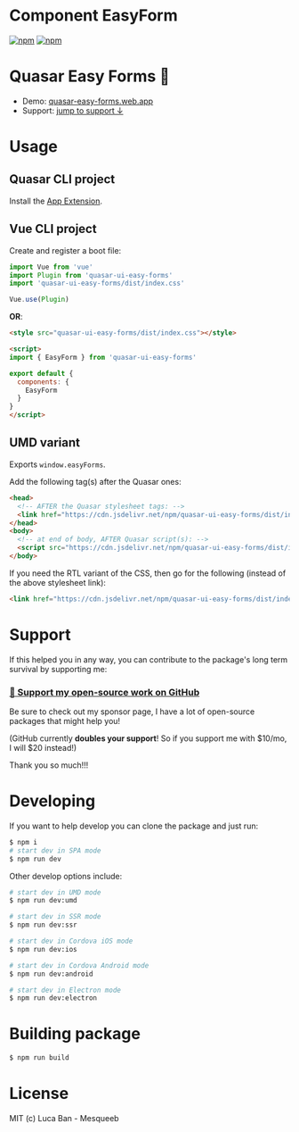 # Component EasyForm

[![npm](https://img.shields.io/npm/v/quasar-ui-easy-forms.svg?label=quasar-ui-easy-forms)](https://www.npmjs.com/package/quasar-ui-easy-forms)
[![npm](https://img.shields.io/npm/dt/quasar-ui-easy-forms.svg)](https://www.npmjs.com/package/quasar-ui-easy-forms)


# Quasar Easy Forms 📮

- Demo: [quasar-easy-forms.web.app](http://quasar-easy-forms.web.app)
- Support: [jump to support ↓](#support)

# Usage

## Quasar CLI project

Install the [App Extension](../app-extension).

## Vue CLI project

Create and register a boot file:

```js
import Vue from 'vue'
import Plugin from 'quasar-ui-easy-forms'
import 'quasar-ui-easy-forms/dist/index.css'

Vue.use(Plugin)
```

**OR**:

```html
<style src="quasar-ui-easy-forms/dist/index.css"></style>

<script>
import { EasyForm } from 'quasar-ui-easy-forms'

export default {
  components: {
    EasyForm
  }
}
</script>
```

## UMD variant

Exports `window.easyForms`.

Add the following tag(s) after the Quasar ones:

```html
<head>
  <!-- AFTER the Quasar stylesheet tags: -->
  <link href="https://cdn.jsdelivr.net/npm/quasar-ui-easy-forms/dist/index.min.css" rel="stylesheet" type="text/css">
</head>
<body>
  <!-- at end of body, AFTER Quasar script(s): -->
  <script src="https://cdn.jsdelivr.net/npm/quasar-ui-easy-forms/dist/index.umd.min.js"></script>
</body>
```

If you need the RTL variant of the CSS, then go for the following (instead of the above stylesheet link):

```html
<link href="https://cdn.jsdelivr.net/npm/quasar-ui-easy-forms/dist/index.rtl.min.css" rel="stylesheet" type="text/css">
```

# Support

If this helped you in any way, you can contribute to the package's long term survival by supporting me:

### [💜 Support my open-source work on GitHub](https://github.com/sponsors/mesqueeb)

Be sure to check out my sponsor page, I have a lot of open-source packages that might help you!

(GitHub currently **doubles your support**! So if you support me with $10/mo, I will $20 instead!)

Thank you so much!!!

# Developing

If you want to help develop you can clone the package and just run:

```bash
$ npm i
# start dev in SPA mode
$ npm run dev
```

Other develop options include:

```bash
# start dev in UMD mode
$ npm run dev:umd

# start dev in SSR mode
$ npm run dev:ssr

# start dev in Cordova iOS mode
$ npm run dev:ios

# start dev in Cordova Android mode
$ npm run dev:android

# start dev in Electron mode
$ npm run dev:electron
```

# Building package

```bash
$ npm run build
```

# License
MIT (c) Luca Ban - Mesqueeb
